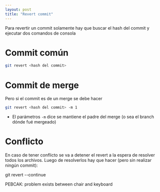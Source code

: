 ```yaml
---
layout: post
title: "Revert commit"
---
```


Para revertir un commit solamente hay que<!--more--> buscar el hash del commit y ejecutar dos comandos de consola

# Commit común

```bash
git revert <hash del commit>
```

# Commit de merge

Pero si el commit es de un merge se debe hacer

```bash
git revert <hash del commit> -m 1
```

- El parámetros `-m` dice se mantiene el padre del merge (o sea el branch dónde fué mergeado)

# Conflicto

En caso de tener conflicto se va a detener el revert a la espera de resolver todos los archivos.
Luego de resolverlos hay que hacer (pero sin realizar ningún commit):

git revert --continue

PEBCAK: problem exists between chair and keyboard

